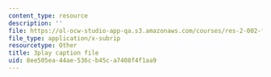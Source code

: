 ```yaml
---
content_type: resource
description: ''
file: https://ol-ocw-studio-app-qa.s3.amazonaws.com/courses/res-2-002-finite-element-procedures-for-solids-and-structures-spring-2010/8ee505ea44ae536cb45ca7408f4f1aa9_ChYAqW_MnW0.vtt
file_type: application/x-subrip
resourcetype: Other
title: 3play caption file
uid: 8ee505ea-44ae-536c-b45c-a7408f4f1aa9
---
```

